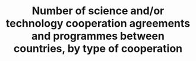﻿---
title: >-
  Number  of  science  and/or  technology  cooperation  agreements  and  programmes  between  countries,  by  type  of  cooperation
permalink: /17-6-1/
sdg_goal: 17
layout: indicator
indicator: 17.6.1
indicator_variable: null
graph: null
graph_type_description: null
graph_status_notes: Policy  Judgement
variable_description: null
variable_notes: null
un_designated_tier: '3'
un_custodial_agency: UNESCO-UIS
target_id: '17.6'
has_metadata: false
goal_meta_link: 'http://unstats.un.org/sdgs/files/metadata-compilation/Metadata-Goal-17.pdf'
goal_meta_link_page: 12
indicator_name: >-
  Number  of  science  and/or  technology  cooperation  agreements  and  programmes  between  countries,  by  type  of  cooperation
target: >-
  Enhance  North-South,  South-South  and  triangular  regional  and  international  cooperation  on  and  access  to  science,  technology  and  innovation  and  enhance  knowledge  sharing  on  mutually  agreed  terms,  including  through  improved  coord
source_title: null
source_notes: null
published: true  
---